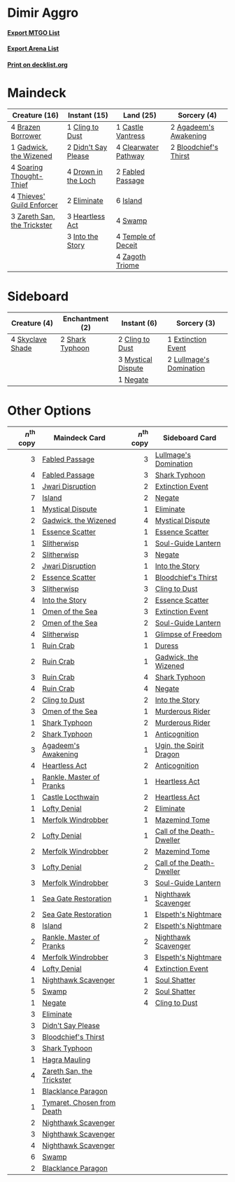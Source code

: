 # Dimir Aggro

#### [Export MTGO List](../collection/Dimir%20Aggro/Dimir%20Aggro.txt)
#### [Export Arena List](../collection/Dimir%20Aggro/Dimir%20Aggro_arena.txt)
#### [Print on decklist.org](http://decklist.org/?deckmain=2%09Agadeem's%20Awakening%0A2%09Bloodchief's%20Thirst%0A4%09Brazen%20Borrower%0A1%09Castle%20Vantress%0A4%09Clearwater%20Pathway%0A1%09Cling%20to%20Dust%0A2%09Didn't%20Say%20Please%0A4%09Drown%20in%20the%20Loch%0A2%09Eliminate%0A2%09Fabled%20Passage%0A1%09Gadwick,%20the%20Wizened%0A3%09Heartless%20Act%0A3%09Into%20the%20Story%0A6%09Island%0A4%09Soaring%20Thought-Thief%0A4%09Swamp%0A4%09Temple%20of%20Deceit%0A4%09Thieves'%20Guild%20Enforcer%0A4%09Zagoth%20Triome%0A3%09Zareth%20San,%20the%20Trickster&deckside=2%09Cling%20to%20Dust%0A1%09Extinction%20Event%0A2%09Lullmage's%20Domination%0A3%09Mystical%20Dispute%0A1%09Negate%0A2%09Shark%20Typhoon%0A4%09Skyclave%20Shade)
# Maindeck

|                                            Creature (16)                                             |                                         Instant (15)                                         |                                           Land (25)                                           |                                          Sorcery (4)                                           |
|------------------------------------------------------------------------------------------------------|----------------------------------------------------------------------------------------------|-----------------------------------------------------------------------------------------------|------------------------------------------------------------------------------------------------|
|4 [Brazen Borrower](http://gatherer.wizards.com/Pages/Card/Details.aspx?multiverseid=473001)          |1 [Cling to Dust](http://gatherer.wizards.com/Pages/Card/Details.aspx?multiverseid=476338)    |1 [Castle Vantress](http://gatherer.wizards.com/Pages/Card/Details.aspx?multiverseid=473204)   |2 [Agadeem's Awakening](http://gatherer.wizards.com/Pages/Card/Details.aspx?multiverseid=491723)|
|1 [Gadwick, the Wizened](http://gatherer.wizards.com/Pages/Card/Details.aspx?multiverseid=473010)     |2 [Didn't Say Please](http://gatherer.wizards.com/Pages/Card/Details.aspx?multiverseid=473004)|4 [Clearwater Pathway](http://gatherer.wizards.com/Pages/Card/Details.aspx?multiverseid=491913)|2 [Bloodchief's Thirst](http://gatherer.wizards.com/Pages/Card/Details.aspx?multiverseid=491729)|
|4 [Soaring Thought-Thief](http://gatherer.wizards.com/Pages/Card/Details.aspx?multiverseid=491887)    |4 [Drown in the Loch](http://gatherer.wizards.com/Pages/Card/Details.aspx?multiverseid=473150)|2 [Fabled Passage](http://gatherer.wizards.com/Pages/Card/Details.aspx?multiverseid=473206)    |                                                                                                |
|4 [Thieves' Guild Enforcer](http://gatherer.wizards.com/Pages/Card/Details.aspx?multiverseid=485448)  |2 [Eliminate](http://gatherer.wizards.com/Pages/Card/Details.aspx?multiverseid=485420)        |6 [Island](http://gatherer.wizards.com/Pages/Card/Details.aspx?multiverseid=439857)            |                                                                                                |
|3 [Zareth San, the Trickster](http://gatherer.wizards.com/Pages/Card/Details.aspx?multiverseid=491893)|3 [Heartless Act](http://gatherer.wizards.com/Pages/Card/Details.aspx?multiverseid=479611)    |4 [Swamp](http://gatherer.wizards.com/Pages/Card/Details.aspx?multiverseid=439858)             |                                                                                                |
|                                                                                                      |3 [Into the Story](http://gatherer.wizards.com/Pages/Card/Details.aspx?multiverseid=473012)   |4 [Temple of Deceit](http://gatherer.wizards.com/Pages/Card/Details.aspx?multiverseid=373734)  |                                                                                                |
|                                                                                                      |                                                                                              |4 [Zagoth Triome](http://gatherer.wizards.com/Pages/Card/Details.aspx?multiverseid=479779)     |                                                                                                |


# Sideboard

|                                       Creature (4)                                        |                                     Enchantment (2)                                      |                                         Instant (6)                                         |                                           Sorcery (3)                                            |
|-------------------------------------------------------------------------------------------|------------------------------------------------------------------------------------------|---------------------------------------------------------------------------------------------|--------------------------------------------------------------------------------------------------|
|4 [Skyclave Shade](http://gatherer.wizards.com/Pages/Card/Details.aspx?multiverseid=491763)|2 [Shark Typhoon](http://gatherer.wizards.com/Pages/Card/Details.aspx?multiverseid=479587)|2 [Cling to Dust](http://gatherer.wizards.com/Pages/Card/Details.aspx?multiverseid=476338)   |1 [Extinction Event](http://gatherer.wizards.com/Pages/Card/Details.aspx?multiverseid=479608)     |
|                                                                                           |                                                                                          |3 [Mystical Dispute](http://gatherer.wizards.com/Pages/Card/Details.aspx?multiverseid=473020)|2 [Lullmage's Domination](http://gatherer.wizards.com/Pages/Card/Details.aspx?multiverseid=491696)|
|                                                                                           |                                                                                          |1 [Negate](http://gatherer.wizards.com/Pages/Card/Details.aspx?multiverseid=423707)          |                                                                                                  |


# Other Options

|*n*<sup>th</sup> copy|                                            Maindeck Card                                            |*n*<sup>th</sup> copy|                                           Sideboard Card                                           |
|--------------------:|-----------------------------------------------------------------------------------------------------|--------------------:|----------------------------------------------------------------------------------------------------|
|                    3|[Fabled Passage](http://gatherer.wizards.com/Pages/Card/Details.aspx?multiverseid=473206)            |                    3|[Lullmage's Domination](http://gatherer.wizards.com/Pages/Card/Details.aspx?multiverseid=491696)    |
|                    4|[Fabled Passage](http://gatherer.wizards.com/Pages/Card/Details.aspx?multiverseid=473206)            |                    3|[Shark Typhoon](http://gatherer.wizards.com/Pages/Card/Details.aspx?multiverseid=479587)            |
|                    1|[Jwari Disruption](http://gatherer.wizards.com/Pages/Card/Details.aspx?multiverseid=491693)          |                    2|[Extinction Event](http://gatherer.wizards.com/Pages/Card/Details.aspx?multiverseid=479608)         |
|                    7|[Island](http://gatherer.wizards.com/Pages/Card/Details.aspx?multiverseid=439857)                    |                    2|[Negate](http://gatherer.wizards.com/Pages/Card/Details.aspx?multiverseid=423707)                   |
|                    1|[Mystical Dispute](http://gatherer.wizards.com/Pages/Card/Details.aspx?multiverseid=473020)          |                    1|[Eliminate](http://gatherer.wizards.com/Pages/Card/Details.aspx?multiverseid=485420)                |
|                    2|[Gadwick, the Wizened](http://gatherer.wizards.com/Pages/Card/Details.aspx?multiverseid=473010)      |                    4|[Mystical Dispute](http://gatherer.wizards.com/Pages/Card/Details.aspx?multiverseid=473020)         |
|                    1|[Essence Scatter](http://gatherer.wizards.com/Pages/Card/Details.aspx?multiverseid=426754)           |                    1|[Essence Scatter](http://gatherer.wizards.com/Pages/Card/Details.aspx?multiverseid=426754)          |
|                    1|[Slitherwisp](http://gatherer.wizards.com/Pages/Card/Details.aspx?multiverseid=479728)               |                    1|[Soul-Guide Lantern](http://gatherer.wizards.com/Pages/Card/Details.aspx?multiverseid=476488)       |
|                    2|[Slitherwisp](http://gatherer.wizards.com/Pages/Card/Details.aspx?multiverseid=479728)               |                    3|[Negate](http://gatherer.wizards.com/Pages/Card/Details.aspx?multiverseid=423707)                   |
|                    2|[Jwari Disruption](http://gatherer.wizards.com/Pages/Card/Details.aspx?multiverseid=491693)          |                    1|[Into the Story](http://gatherer.wizards.com/Pages/Card/Details.aspx?multiverseid=473012)           |
|                    2|[Essence Scatter](http://gatherer.wizards.com/Pages/Card/Details.aspx?multiverseid=426754)           |                    1|[Bloodchief's Thirst](http://gatherer.wizards.com/Pages/Card/Details.aspx?multiverseid=491729)      |
|                    3|[Slitherwisp](http://gatherer.wizards.com/Pages/Card/Details.aspx?multiverseid=479728)               |                    3|[Cling to Dust](http://gatherer.wizards.com/Pages/Card/Details.aspx?multiverseid=476338)            |
|                    4|[Into the Story](http://gatherer.wizards.com/Pages/Card/Details.aspx?multiverseid=473012)            |                    2|[Essence Scatter](http://gatherer.wizards.com/Pages/Card/Details.aspx?multiverseid=426754)          |
|                    1|[Omen of the Sea](http://gatherer.wizards.com/Pages/Card/Details.aspx?multiverseid=476309)           |                    3|[Extinction Event](http://gatherer.wizards.com/Pages/Card/Details.aspx?multiverseid=479608)         |
|                    2|[Omen of the Sea](http://gatherer.wizards.com/Pages/Card/Details.aspx?multiverseid=476309)           |                    2|[Soul-Guide Lantern](http://gatherer.wizards.com/Pages/Card/Details.aspx?multiverseid=476488)       |
|                    4|[Slitherwisp](http://gatherer.wizards.com/Pages/Card/Details.aspx?multiverseid=479728)               |                    1|[Glimpse of Freedom](http://gatherer.wizards.com/Pages/Card/Details.aspx?multiverseid=476301)       |
|                    1|[Ruin Crab](http://gatherer.wizards.com/Pages/Card/Details.aspx?multiverseid=495191)                 |                    1|[Duress](http://gatherer.wizards.com/Pages/Card/Details.aspx?multiverseid=14557)                    |
|                    2|[Ruin Crab](http://gatherer.wizards.com/Pages/Card/Details.aspx?multiverseid=495191)                 |                    1|[Gadwick, the Wizened](http://gatherer.wizards.com/Pages/Card/Details.aspx?multiverseid=473010)     |
|                    3|[Ruin Crab](http://gatherer.wizards.com/Pages/Card/Details.aspx?multiverseid=495191)                 |                    4|[Shark Typhoon](http://gatherer.wizards.com/Pages/Card/Details.aspx?multiverseid=479587)            |
|                    4|[Ruin Crab](http://gatherer.wizards.com/Pages/Card/Details.aspx?multiverseid=495191)                 |                    4|[Negate](http://gatherer.wizards.com/Pages/Card/Details.aspx?multiverseid=423707)                   |
|                    2|[Cling to Dust](http://gatherer.wizards.com/Pages/Card/Details.aspx?multiverseid=476338)             |                    2|[Into the Story](http://gatherer.wizards.com/Pages/Card/Details.aspx?multiverseid=473012)           |
|                    3|[Omen of the Sea](http://gatherer.wizards.com/Pages/Card/Details.aspx?multiverseid=476309)           |                    1|[Murderous Rider](http://gatherer.wizards.com/Pages/Card/Details.aspx?multiverseid=473059)          |
|                    1|[Shark Typhoon](http://gatherer.wizards.com/Pages/Card/Details.aspx?multiverseid=479587)             |                    2|[Murderous Rider](http://gatherer.wizards.com/Pages/Card/Details.aspx?multiverseid=473059)          |
|                    2|[Shark Typhoon](http://gatherer.wizards.com/Pages/Card/Details.aspx?multiverseid=479587)             |                    1|[Anticognition](http://gatherer.wizards.com/Pages/Card/Details.aspx?multiverseid=491672)            |
|                    3|[Agadeem's Awakening](http://gatherer.wizards.com/Pages/Card/Details.aspx?multiverseid=491723)       |                    1|[Ugin, the Spirit Dragon](http://gatherer.wizards.com/Pages/Card/Details.aspx?multiverseid=391948)  |
|                    4|[Heartless Act](http://gatherer.wizards.com/Pages/Card/Details.aspx?multiverseid=479611)             |                    2|[Anticognition](http://gatherer.wizards.com/Pages/Card/Details.aspx?multiverseid=491672)            |
|                    1|[Rankle, Master of Pranks](http://gatherer.wizards.com/Pages/Card/Details.aspx?multiverseid=473063)  |                    1|[Heartless Act](http://gatherer.wizards.com/Pages/Card/Details.aspx?multiverseid=479611)            |
|                    1|[Castle Locthwain](http://gatherer.wizards.com/Pages/Card/Details.aspx?multiverseid=473203)          |                    2|[Heartless Act](http://gatherer.wizards.com/Pages/Card/Details.aspx?multiverseid=479611)            |
|                    1|[Lofty Denial](http://gatherer.wizards.com/Pages/Card/Details.aspx?multiverseid=485379)              |                    2|[Eliminate](http://gatherer.wizards.com/Pages/Card/Details.aspx?multiverseid=485420)                |
|                    1|[Merfolk Windrobber](http://gatherer.wizards.com/Pages/Card/Details.aspx?multiverseid=491700)        |                    1|[Mazemind Tome](http://gatherer.wizards.com/Pages/Card/Details.aspx?multiverseid=485555)            |
|                    2|[Lofty Denial](http://gatherer.wizards.com/Pages/Card/Details.aspx?multiverseid=485379)              |                    1|[Call of the Death-Dweller](http://gatherer.wizards.com/Pages/Card/Details.aspx?multiverseid=479598)|
|                    2|[Merfolk Windrobber](http://gatherer.wizards.com/Pages/Card/Details.aspx?multiverseid=491700)        |                    2|[Mazemind Tome](http://gatherer.wizards.com/Pages/Card/Details.aspx?multiverseid=485555)            |
|                    3|[Lofty Denial](http://gatherer.wizards.com/Pages/Card/Details.aspx?multiverseid=485379)              |                    2|[Call of the Death-Dweller](http://gatherer.wizards.com/Pages/Card/Details.aspx?multiverseid=479598)|
|                    3|[Merfolk Windrobber](http://gatherer.wizards.com/Pages/Card/Details.aspx?multiverseid=491700)        |                    3|[Soul-Guide Lantern](http://gatherer.wizards.com/Pages/Card/Details.aspx?multiverseid=476488)       |
|                    1|[Sea Gate Restoration](http://gatherer.wizards.com/Pages/Card/Details.aspx?multiverseid=491706)      |                    1|[Nighthawk Scavenger](http://gatherer.wizards.com/Pages/Card/Details.aspx?multiverseid=491752)      |
|                    2|[Sea Gate Restoration](http://gatherer.wizards.com/Pages/Card/Details.aspx?multiverseid=491706)      |                    1|[Elspeth's Nightmare](http://gatherer.wizards.com/Pages/Card/Details.aspx?multiverseid=476342)      |
|                    8|[Island](http://gatherer.wizards.com/Pages/Card/Details.aspx?multiverseid=439857)                    |                    2|[Elspeth's Nightmare](http://gatherer.wizards.com/Pages/Card/Details.aspx?multiverseid=476342)      |
|                    2|[Rankle, Master of Pranks](http://gatherer.wizards.com/Pages/Card/Details.aspx?multiverseid=473063)  |                    2|[Nighthawk Scavenger](http://gatherer.wizards.com/Pages/Card/Details.aspx?multiverseid=491752)      |
|                    4|[Merfolk Windrobber](http://gatherer.wizards.com/Pages/Card/Details.aspx?multiverseid=491700)        |                    3|[Elspeth's Nightmare](http://gatherer.wizards.com/Pages/Card/Details.aspx?multiverseid=476342)      |
|                    4|[Lofty Denial](http://gatherer.wizards.com/Pages/Card/Details.aspx?multiverseid=485379)              |                    4|[Extinction Event](http://gatherer.wizards.com/Pages/Card/Details.aspx?multiverseid=479608)         |
|                    1|[Nighthawk Scavenger](http://gatherer.wizards.com/Pages/Card/Details.aspx?multiverseid=491752)       |                    1|[Soul Shatter](http://gatherer.wizards.com/Pages/Card/Details.aspx?multiverseid=491765)             |
|                    5|[Swamp](http://gatherer.wizards.com/Pages/Card/Details.aspx?multiverseid=439858)                     |                    2|[Soul Shatter](http://gatherer.wizards.com/Pages/Card/Details.aspx?multiverseid=491765)             |
|                    1|[Negate](http://gatherer.wizards.com/Pages/Card/Details.aspx?multiverseid=423707)                    |                    4|[Cling to Dust](http://gatherer.wizards.com/Pages/Card/Details.aspx?multiverseid=476338)            |
|                    3|[Eliminate](http://gatherer.wizards.com/Pages/Card/Details.aspx?multiverseid=485420)                 |                     |                                                                                                    |
|                    3|[Didn't Say Please](http://gatherer.wizards.com/Pages/Card/Details.aspx?multiverseid=473004)         |                     |                                                                                                    |
|                    3|[Bloodchief's Thirst](http://gatherer.wizards.com/Pages/Card/Details.aspx?multiverseid=491729)       |                     |                                                                                                    |
|                    3|[Shark Typhoon](http://gatherer.wizards.com/Pages/Card/Details.aspx?multiverseid=479587)             |                     |                                                                                                    |
|                    1|[Hagra Mauling](http://gatherer.wizards.com/Pages/Card/Details.aspx?multiverseid=491741)             |                     |                                                                                                    |
|                    4|[Zareth San, the Trickster](http://gatherer.wizards.com/Pages/Card/Details.aspx?multiverseid=491893) |                     |                                                                                                    |
|                    1|[Blacklance Paragon](http://gatherer.wizards.com/Pages/Card/Details.aspx?multiverseid=473041)        |                     |                                                                                                    |
|                    1|[Tymaret, Chosen from Death](http://gatherer.wizards.com/Pages/Card/Details.aspx?multiverseid=476370)|                     |                                                                                                    |
|                    2|[Nighthawk Scavenger](http://gatherer.wizards.com/Pages/Card/Details.aspx?multiverseid=491752)       |                     |                                                                                                    |
|                    3|[Nighthawk Scavenger](http://gatherer.wizards.com/Pages/Card/Details.aspx?multiverseid=491752)       |                     |                                                                                                    |
|                    4|[Nighthawk Scavenger](http://gatherer.wizards.com/Pages/Card/Details.aspx?multiverseid=491752)       |                     |                                                                                                    |
|                    6|[Swamp](http://gatherer.wizards.com/Pages/Card/Details.aspx?multiverseid=439858)                     |                     |                                                                                                    |
|                    2|[Blacklance Paragon](http://gatherer.wizards.com/Pages/Card/Details.aspx?multiverseid=473041)        |                     |                                                                                                    |

